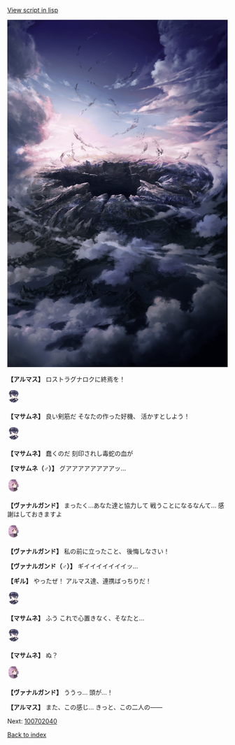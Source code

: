 [View script in lisp](../scripts/100702033.txt)

![101_hole.png](../images/backgrounds/101_hole.png)

**【アルマス】**
ロストラグナロクに終焉を！

<img src="../images/units/3100111.png" alt="3100111.png" height="34"/>

**【マサムネ】**
良い剣筋だ
そなたの作った好機、
活かすとしよう！

<img src="../images/units/3100111.png" alt="3100111.png" height="34"/>

**【マサムネ】**
蠢くのだ
刻印されし毒蛇の血が

**【マサムネ（♂）】**
グアアアアアアアアッ…

<img src="../images/units/3601111.png" alt="3601111.png" height="34"/>

**【ヴァナルガンド】**
まったく…あなた達と協力して
戦うことになるなんて…
感謝はしておきますよ

<img src="../images/units/3601111.png" alt="3601111.png" height="34"/>

**【ヴァナルガンド】**
私の前に立ったこと、
後悔しなさい！

**【ヴァナルガンド（♂）】**
ギイイイイイイイッ…

**【ギル】**
やったぜ！
アルマス達、連携ばっちりだ！

<img src="../images/units/3100111.png" alt="3100111.png" height="34"/>

**【マサムネ】**
ふう
これで心置きなく、そなたと…

<img src="../images/units/3100111.png" alt="3100111.png" height="34"/>

**【マサムネ】**
ぬ？

<img src="../images/units/3601111.png" alt="3601111.png" height="34"/>

**【ヴァナルガンド】**
ううっ…
頭が…！

**【アルマス】**
また、この感じ…
きっと、この二人の――


Next: [100702040](100702040.md)

[Back to index](index.md)
